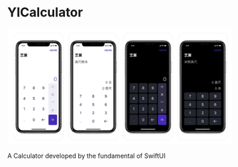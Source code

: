 # YICalculator
![](https://raw.githubusercontent.com/ZhangYizhe/YICalculator/main/Image/promotion.jpeg)

A Calculator developed by the fundamental of SwiftUI
